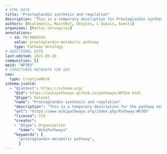 ```yaml
---
# GPML DATA
title: "Prostaglandin synthesis and regulation"
description: "This is a temporary description for Prostaglandin synthesis and regulation"
authors: [Nsalomonis, MaintBot, Ddigles, L Dupuis, Eweitz]
organisms: [Rattus norvegicus]
annotations:
  - id: PW:0000156
    value: prostaglandin metabolic pathway
    type: Pathway Ontology
# ADDITIONAL DATA
last-edited: 2021-05-16
communities: []
wpid: "WP303"
# STRUCTURED METADATA FOR SEO
seo:
  type: CreativeWork
schema-jsonld:
  - "@context": https://schema.org/
    "@id": https://wikipathways.github.io/pathways/WP554.html
    "@type": Dataset
    "name": "Prostaglandin synthesis and regulation"
    "description": "This is a temporary description for the pathway entitled: Prostaglandin synthesis and regulation"
    "url": "https://www.wikipathways.org/index.php/Pathway:WP303"
    "license": CC0
    "creator":
    - "@type": Organization
      "name": "WikiPathways"
    "keywords": [
      "prostaglandin metabolic pathway",
      ]
---
```

